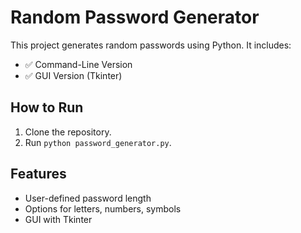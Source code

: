 # Random Password Generator

This project generates random passwords using Python. It includes:

- ✅ Command-Line Version
- ✅ GUI Version (Tkinter)

## How to Run

1. Clone the repository.
2. Run `python password_generator.py`.

## Features

- User-defined password length
- Options for letters, numbers, symbols
- GUI with Tkinter
